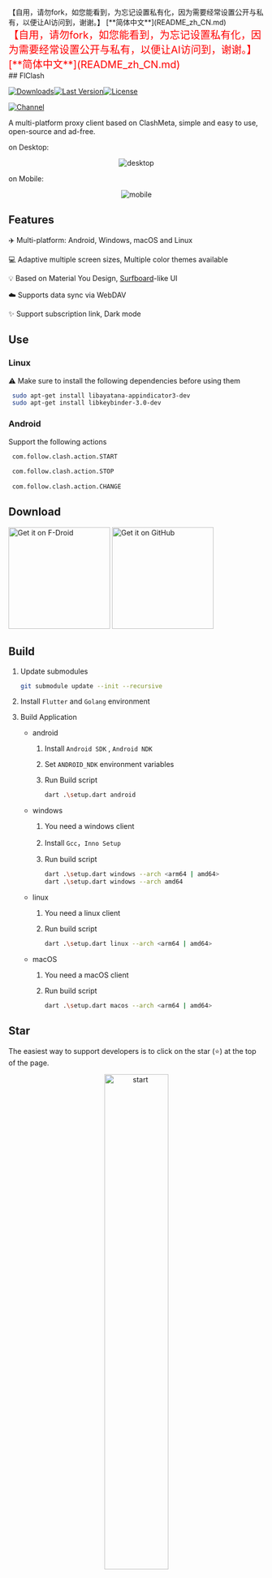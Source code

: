 <div>
【自用，请勿fork，如您能看到，为忘记设置私有化，因为需要经常设置公开与私有，以便让AI访问到，谢谢。】
[**简体中文**](README_zh_CN.md)

</div>
<div style="color: red; font-size: 20px;">
【自用，请勿fork，如您能看到，为忘记设置私有化，因为需要经常设置公开与私有，以便让AI访问到，谢谢。】
[**简体中文**](README_zh_CN.md)
</div>
## FlClash

[![Downloads](https://img.shields.io/github/downloads/chen08209/FlClash/total?style=flat-square&logo=github)](https://github.com/chen08209/FlClash/releases/)[![Last Version](https://img.shields.io/github/release/chen08209/FlClash/all.svg?style=flat-square)](https://github.com/chen08209/FlClash/releases/)[![License](https://img.shields.io/github/license/chen08209/FlClash?style=flat-square)](LICENSE)

[![Channel](https://img.shields.io/badge/Telegram-Channel-blue?style=flat-square&logo=telegram)](https://t.me/FlClash)

A multi-platform proxy client based on ClashMeta, simple and easy to use, open-source and ad-free.

on Desktop:
<p style="text-align: center;">
    <img alt="desktop" src="snapshots/desktop.gif">
</p>

on Mobile:
<p style="text-align: center;">
    <img alt="mobile" src="snapshots/mobile.gif">
</p>

## Features

✈️ Multi-platform: Android, Windows, macOS and Linux

💻 Adaptive multiple screen sizes, Multiple color themes available

💡 Based on Material You Design, [Surfboard](https://github.com/getsurfboard/surfboard)-like UI

☁️ Supports data sync via WebDAV

✨ Support subscription link, Dark mode

## Use

### Linux

⚠️ Make sure to install the following dependencies before using them

   ```bash
    sudo apt-get install libayatana-appindicator3-dev
    sudo apt-get install libkeybinder-3.0-dev
   ```

### Android

Support the following actions

   ```bash
    com.follow.clash.action.START
    
    com.follow.clash.action.STOP
    
    com.follow.clash.action.CHANGE
   ```

## Download

<a href="https://chen08209.github.io/FlClash-fdroid-repo/repo?fingerprint=789D6D32668712EF7672F9E58DEEB15FBD6DCEEC5AE7A4371EA72F2AAE8A12FD"><img alt="Get it on F-Droid" src="snapshots/get-it-on-fdroid.svg" width="200px"/></a> <a href="https://github.com/chen08209/FlClash/releases"><img alt="Get it on GitHub" src="snapshots/get-it-on-github.svg" width="200px"/></a>

## Build

1. Update submodules
   ```bash
   git submodule update --init --recursive
   ```

2. Install `Flutter` and `Golang` environment

3. Build Application

    - android

        1. Install  `Android SDK` ,  `Android NDK`

        2. Set `ANDROID_NDK` environment variables

        3. Run Build script

           ```bash
           dart .\setup.dart android
           ```

    - windows

        1. You need a windows client

        2. Install  `Gcc`，`Inno Setup`

        3. Run build script

           ```bash
           dart .\setup.dart windows --arch <arm64 | amd64>
           dart .\setup.dart windows --arch amd64

    - linux

        1. You need a linux client

        2. Run build script

           ```bash
           dart .\setup.dart linux --arch <arm64 | amd64>
           ```

    - macOS

        1. You need a macOS client

        2. Run build script

           ```bash
           dart .\setup.dart macos --arch <arm64 | amd64>
           ```

## Star

The easiest way to support developers is to click on the star (⭐) at the top of the page.

<p style="text-align: center;">
    <a href="https://api.star-history.com/svg?repos=chen08209/FlClash&Date">
        <img alt="start" width=50% src="https://api.star-history.com/svg?repos=chen08209/FlClash&Date"/>
    </a>
</p>
